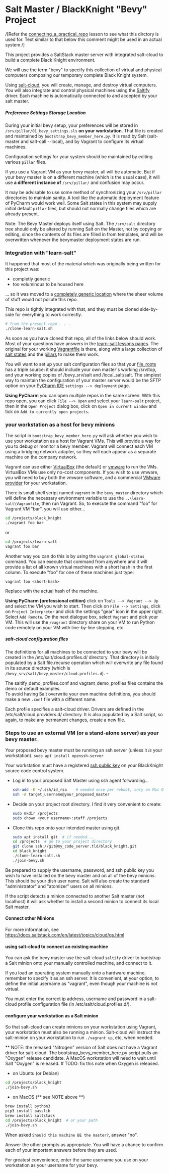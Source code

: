 # Salt Master / BlackKnight "Bevy" Project

/[Refer the [connecting_a_practical_repo](../connecting_a_practical_repo.md) lesson
to see what this dirctory is used for. Text similar to that below this comment might be used 
in an actual system./]

This project provides a SaltStack master server with integrated salt-cloud to build a complete Black Knight environment.

We will use the term "bevy" to specify this collection of virtual and physical computers composing our temporary complete Black Knight system.

Using [salt-cloud](https://docs.saltstack.com/en/latest/topics/cloud/index.html),
you will create, manage, and destroy virtual computers.
You will also integrate and control physical machines using the 
[Saltify](https://docs.saltstack.com/en/latest/topics/cloud/saltify.html) driver.
Each machine is automatically connected to and accepted by your salt master.

##### Preference Settings Storage Location

During your initial bevy setup, your preferences will be stored in `/srv/pillar/01_bevy_settings.sls`
**on your workstation**. 
That file is created and maintained by `bootstrap_bevy_member_here.py`.
It is read by Salt (salt-master and salt-call --local),
and by Vagrant to configure its virtual machines. 

Configuration settings for your system should be maintained by editing various `pillar` files.

If you use a Vagrant VM as your bevy master, all will be automatic. 
But if your bevy master is on a different machine (which is the usual case), 
it will use **a different instance of** `/srv/pillar/` and confusion may occur.

It may be advisable to use some method of synchronizing your `/srv/pillar` directories
to maintain sanity. A tool like the automatic deployment feature of PyCharm would work well.
Some Salt states in this system may supply initial default `pillar` files,
but should not normally change files which are already present.

Note: The Bevy Master deploys itself using Salt. 
The `/srv/salt` directory tree should only be altered by running Salt on the Master, 
not by copying or editing, since the contents of its files are filled in from templates, 
and will be overwritten whenever the bevymaster deployment states are run.

### Integration with "learn-salt"

It happened that most of the material which was originally being written for this project was:
- completly generic
- too voluminous to be housed here

... so it was moved to a [completely generic location](https://github.com/vernondcole/learn-salt) where the sheer volume of stuff would not pollute this repo.

This repo is tightly integrated with that, and they must be cloned side-by-side for everything to work correctly.

```bash
# from the present repo . . .
./clone-learn-salt.sh
```

As soon as you have cloned that repo, all of the links below should work.  Most of your questions have answers in
the [learn-salt lessons pages](../learn-salt/lessons/index.md).  The original for your working [Vagrantfile](../learn-salt/Vagrantfile)
is there, along with a large collection of [salt states](../learn-salt/bevy_srv/salt) and the [pillars](../learn-salt/bevy_srv/pillar)
to make them work. 

You will want to set up your salt configuration files so that your [file_roots](https://docs.saltstack.com/en/latest/ref/configuration/master.html#file-roots)
has a triple source: it should include your own master's working /srv/top, and your working copies of /bevy_srv/salt and /local_salt/salt.
The simplest way to maintain the configuration of your master server would be the SFTP option on your [PyCharm IDE](https://www.jetbrains.com/pycharm/)
`settings --> deployment` page.

**Using PyCharm** you can open multiple repos in the same screen. With this repo open,
you can click `File --> Open` and select your `learn-salt` project, then in the `Open Project`
dialog box, click on `Open in current window` and tick on `Add to currently open projects`.

### your workstation as a host for bevy minions

The script in `bootstrap_bevy_member_here.py` will ask whether you wish
to use your workstation as a host for Vagrant VMs. This will provide a way
for you to debug or monitor a bevy member. Vagrant will connect each VM
using a bridging network adapter, so they will each appear as a separate
machine on the company network.
 
Vagrant can use either [VirtualBox](https://www.virtualbox.org/) (the default)
or [vmware](https://www.vmware.com/) to run the VMs. 
VirtualBox VMs use only no-cost components.
If you wish to use vmware, you will need to buy both the vmware software,
and a commercial [VMware provider](https://www.vagrantup.com/docs/vmware/)
for your workstation.

There is small shell script named `vagrant` in the `bevy_master` directory which will define the
necessary environment variable to use the `..\learn-salt\Vagranfile`, then run Vagrant.
So, to execute the command "foo" for Vagrant VM "bar", you will use either...

```bash
cd /projects/black_knight
./vagrant foo bar
```
or
```bash
cd /projects/learn-salt
vagrant foo bar
```

Another way you can do this is by using the `vagrant global-status` command. 
You can execute that command from anywhere and it will provide a list of all known virtual machines with a short hash in the first column. 
To execute "foo" for one of these machines just type:

`vagrant foo <short-hash>`

Replace <short-hash> with the actual hash of the machine.

**Using PyCharm (professional edition)** click on `Tools --> Vagrant --> Up` and select the VM you wish to start.
Then click on `File --> Settings`, click on `Project Interpreter` and click the 
settings "gear" icon in the upper right. Select `Add Remote`. 
On the next dialogue box, select `Vagrant` and pick your VM. This will use the `/vagrant` directory share on 
your VM to run Python code remotely on your VM with line-by-line stepping, etc.


##### salt-cloud configuration files

The definitions for all machines to be connected to your bevy will be created in the 
/etc/salt/cloud.profiles.d/ directory. That directory is initially populated by a Salt file.recurse
 operation which will overwrite any file found in its source directory (which is
 `/bevy_srv/salt/bevy_master/cloud.profiles.d`). -

The saltify_demo_profiles.conf and vagrant_demo_profiles files contains the demo or default examples.  
To avoid having Salt overwrite your own machine definitions, you should make a new `.conf` file with a different name. 

Each profile specifies a salt-cloud driver. Drivers are defined in the /etc/salt/cloud.providers.d/
directory. It is also populated by a Salt script, so again, to make any permanent changes, 
create a new file.

### Steps to use an external VM (or a stand-alone server) as your bevy master.
 
Your proposed bevy master must be running an ssh server (unless it _is_ your workstation).
 `sudo apt install openssh-server`

Your workstation must have a registered 
[ssh public key](https://confluence.atlassian.com/bitbucketserver0413/using-ssh-keys-to-secure-git-operations-873874478.html)
 on your BlackKnight source code control system.
 
- Log in to your proposed Salt Master using ssh agent forwarding...
    ```bash
    ssh-add -K ~/.ssh/id_rsa    # needed once per reboot, only on Mac OS-x, to register your key with your agent
    ssh -A target_username@your_proposed_master
    ```

- Decide on your project root directory.  I find it very convenient to create:

    ```bash
    sudo mkdir /projects
    sudo chown <your username>:staff /projects
    ```

- Clone this repo onto your intended master using git.

    ```bash
    sudo apt install git  # if needed...
    cd /projects  # go to your project directory
    git clone ssh://git@my_code_server.tld/black_knight.git
    cd black_knight
    ./clone-learn-salt.sh 
    ./join-bevy.sh
    ```

Be prepared to supply the username, password, and ssh public key you wish to have installed on the bevy master and on all of the bevy minions.
This should be your dish user name.  Salt will also create the standard "administrator" and "atomizer" users on all minions.

If the script detects a minion connected to another Salt master 
(not localhost) it will ask whether to install a second minion to connect its local Salt master.

#### Connect other Minions

For more information, see
https://docs.saltstack.com/en/latest/topics/cloud/qs.html

#### using salt-cloud to connect an existing machine

You can ask the bevy master use the salt-cloud `saltify` driver to bootstrap a Salt minion onto your manually
controlled machine, and connect to it. 

If you load an operating system manually onto a hardware machine,
remember to specify it as an ssh server. It is convenient, at your
 option, to define the initial username as "vagrant", even though
 your machine is not virtual.

You must enter the correct ip address, username and password in a salt-cloud
profile configuration file (in /etc/salt/cloud.profiles.d/).

#### configure your workstation as a Salt minion

So that salt-cloud can create minions on your workstation using Vagrant,
your workstation must also be running a minion. Salt-cloud will instruct the 
salt-minion on your workstation to run `./vagrant up`, etc, when needed.

** NOTE: the released "Nitrogen" version of Salt does not have a Vagrant
 driver for salt-cloud. The bootstrap_bevy_member_here.py script pulls
 an "Oxygen" release candidate. A MacOS workstation will need to wait until 
 Salt "Oxygen" is released.  # TODO: fix this note when Oxygen is released.

- on Ubuntu (or Debian)

```bash
cd /projects/black_knight
./join-bevy.sh
```

- on MacOS  (** see NOTE above **)

```bash
brew install python3
pip3 install passlib
brew install saltstack
cd /projects/black_knight  # or your path
./join-bevy.sh
```

When asked `Should this machine BE the master?`, answer "no".

Answer the other prompts as appropriate. You will have a chance to
confirm each of your important answers before they are used.

For greatest convenience, enter the same username you use on your workstation
as your username for your bevy.
